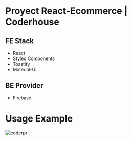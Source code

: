 # Proyect React-Ecommerce | Coderhouse

## FE Stack

- React
- Styled Components
- Toastify
- Material-UI

## BE Provider

- Firebase

# Usage Example

![coderpr](https://user-images.githubusercontent.com/71958544/177436486-f01e61dc-8cce-4b1c-b201-8c236336d3f0.gif)





